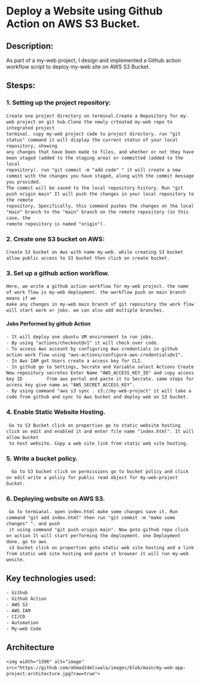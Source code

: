 # Deploy a Website using Github Action on AWS S3 Bucket.

## Description: 
As part of a my-web project, I design and implemented a Github action workflow script to deploy my-web site on AWS S3 Bucket.

## Stesps:
### 1. Setting up the project repository: 

    Create one project directory on terminal.Create a Repository for my-web project on git hub.Clone the newly crteated my-web repo to integrated project
    terminal. copy my-web project code to project directory. run "git status" command it will display the current status of your local repository, showing
    any changes that have been made to files, and whether or not they have been staged (added to the staging area) or committed (added to the local       
    repository). run "git commit -m "add code" " it will create a new commit with the changes you have staged, along with the commit message you provided.
    The commit will be saved to the local repository history. Run "git push origin main" It will push the changes in your local repository to the remote  
    repository. Specifically, this command pushes the changes on the local "main" branch to the "main" branch on the remote repository (in this case, the 
    remote repository is named "origin").
   
### 2. Create one S3 bucket on AWS:
    Create S3 bucket on Aws with name my-web. while creating S3 bucket allow public access to S3 bucket then click on create bucket.

### 3. Set up a github action workflow.
    Here, we write a github action workflow for my-web project. the name of work flow is my-web deployment. the workflow push on main branch means if we  
    make any changes in my-web main branch of git repository the work flow will start work or jobs. we can also add multiple branches.
    
   #### Jobs Performed by github Action
    
    - It will deploy one ubuntu VM environment to run jobs.
    - By using "actions/checkout@v1" it will check over code.
    - To access Aws account by configuring Aws credentials in github action work flow using "aws-actions/configure-aws-credentials@v1".
    - In Aws IAM got Users create a access key for CLI.
    - In github go to Settings, Secrate and Variable select Actions Create New repository secretes Enter Name "AWS_ACCESS_KEY_ID" and copy access key ID         from aws portal and paste it to Secrate. same steps for access key give name as "AWS_SECRET_ACCESS_KEY".
    - By using command "aws s3 sync . s3://my-web-project" it will take a code from github and sync to Aws bucket and deploy web on S3 bucket.
 
 ### 4. Enable Static Website Hosting.
     Go to S3 Bucket click on properties go to static website hosting click on edit and enabled it and enter file name "index.html". It will allow bucket  
     to host website. Copy a web site link from static web site hosting.
        
 ### 5. Write a bucket policy.
      Go to S3 bucket click on permissions go to bucket policy and click on edit write a policy for public read object for my-web-project bucket.
      
### 6. Deploying website on AWS S3.
     Go to termianal. open index.html make some changes save it. Run command "git add index.html" then run "git commit -m "make some changes" ". and push  
     it using command "git push origin main". Now goto github repo click on action It will start performing the deployment. one Deployment done. go to aws 
     s3 bucket click on properties goto static web site hosting and a link from static web site hosting and paste it browser it will run my-web wesite.
    
## Key technologies used: 
    - Github
    - Github Action
    - AWS S3
    - AWS IAM
    - CI/CD 
    - Automation
    - My-web Code
    
    
## Architecture



    <img width="1396" alt="image" src="https://github.com/ahmad24mliwala/images/blob/main/my-web-app-project-architecture.jpg?raw=true">



